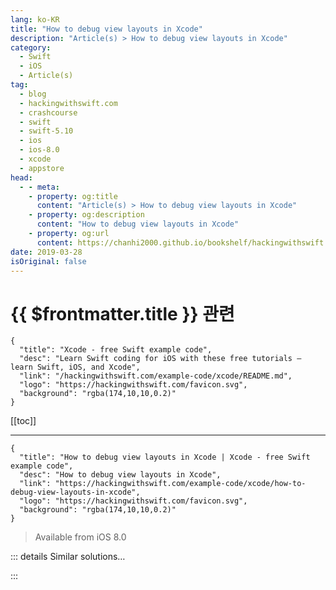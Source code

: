 ```yaml
---
lang: ko-KR
title: "How to debug view layouts in Xcode"
description: "Article(s) > How to debug view layouts in Xcode"
category:
  - Swift
  - iOS
  - Article(s)
tag: 
  - blog
  - hackingwithswift.com
  - crashcourse
  - swift
  - swift-5.10
  - ios
  - ios-8.0
  - xcode
  - appstore
head:
  - - meta:
    - property: og:title
      content: "Article(s) > How to debug view layouts in Xcode"
    - property: og:description
      content: "How to debug view layouts in Xcode"
    - property: og:url
      content: https://chanhi2000.github.io/bookshelf/hackingwithswift.com/example-code/xcode/how-to-debug-view-layouts-in-xcode.html
date: 2019-03-28
isOriginal: false
---
```


# {{ $frontmatter.title }} 관련

```component VPCard
{
  "title": "Xcode - free Swift example code",
  "desc": "Learn Swift coding for iOS with these free tutorials – learn Swift, iOS, and Xcode",
  "link": "/hackingwithswift.com/example-code/xcode/README.md",
  "logo": "https://hackingwithswift.com/favicon.svg",
  "background": "rgba(174,10,10,0.2)"
}
```

[[toc]]

---

```component VPCard
{
  "title": "How to debug view layouts in Xcode | Xcode - free Swift example code",
  "desc": "How to debug view layouts in Xcode",
  "link": "https://hackingwithswift.com/example-code/xcode/how-to-debug-view-layouts-in-xcode",
  "logo": "https://hackingwithswift.com/favicon.svg",
  "background": "rgba(174,10,10,0.2)"
}
```

> Available from iOS 8.0

<!-- TODO: 작성 -->

<!-- 
View debugging lets you visualize exactly how your app is drawing to the screen by exploding your UI into 3D. So, if you're sure you added a button but you just can't see it, view debugging is for you: you can spin your interface around inside Xcode, and you'll probably find your button lurking behind another view because of a bug.

To activate view debugging, first you need to be using iOS 8.0, either on a device or the simulator. Run your app, and browse to the view controller you want to inspect. Now go to Xcode and look just below the main text editor, where the row of debugging buttons live: you want to click the button that has three rectangles in, just to the left of the location arrow.

When you use view debugging your app is paused, so make sure and tell Xcode to continue execution when you're done by pressing <kbd>Cmd</kbd>+Ctrl+Y.

-->

::: details Similar solutions…

<!--
/quick-start/swiftui/how-to-use-instruments-to-profile-your-swiftui-code-and-identify-slow-layouts">How to use Instruments to profile your SwiftUI code and identify slow layouts 
/quick-start/swiftui/swiftui-tips-and-tricks">SwiftUI tips and tricks 
/quick-start/swiftui/how-to-control-which-navigationsplitview-column-is-shown-in-compact-layouts">How to control which NavigationSplitView column is shown in compact layouts 
/example-code/uikit/how-to-create-live-playgrounds-in-xcode">How to create live playgrounds in Xcode 
/quick-start/swiftui/how-to-create-different-layouts-using-size-classes">How to create different layouts using size classes</a>
-->

:::

